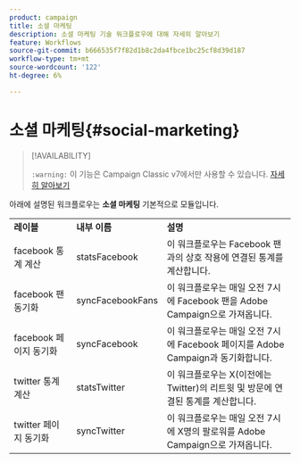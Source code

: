 ```yaml
---
product: campaign
title: 소셜 마케팅
description: 소셜 마케팅 기술 워크플로우에 대해 자세히 알아보기
feature: Workflows
source-git-commit: b666535f7f82d1b8c2da4fbce1bc25cf8d39d187
workflow-type: tm+mt
source-wordcount: '122'
ht-degree: 6%

---
```



# 소셜 마케팅{#social-marketing}



>[!AVAILABILITY]
>
>`:warning:` 이 기능은 Campaign Classic v7에서만 사용할 수 있습니다. [자세히 알아보기](../../social/using/about-social-marketing.md)

아래에 설명된 워크플로우는 **소셜 마케팅** 기본적으로 모듈입니다.

<table> 
 <tbody> 
  <tr> 
   <td> <strong>레이블</strong><br /> </td> 
   <td> <strong>내부 이름</strong><br /> </td> 
   <td> <strong>설명</strong><br /> </td> 
  </tr> 
  <tr> 
   <td> <span class="uicontrol">facebook 통계 계산</span> <br /> </td> 
   <td> <span class="uicontrol">statsFacebook</span> <br /> </td> 
   <td> 이 워크플로우는 Facebook 팬과의 상호 작용에 연결된 통계를 계산합니다.<br /> </td> 
  </tr> 
  <tr> 
   <td> <span class="uicontrol">facebook 팬 동기화</span> <br /> </td> 
   <td> <span class="uicontrol">syncFacebookFans</span> <br /> </td> 
   <td> 이 워크플로우는 매일 오전 7시에 Facebook 팬을 Adobe Campaign으로 가져옵니다.<br /> </td> 
  </tr> 
  <tr> 
   <td> <span class="uicontrol">facebook 페이지 동기화</span> <br /> </td> 
   <td> <span class="uicontrol">syncFacebook</span> <br /> </td> 
   <td> 이 워크플로우는 매일 오전 7시에 Facebook 페이지를 Adobe Campaign과 동기화합니다.<br /> </td> 
  </tr> 
  <tr> 
   <td> <span class="uicontrol">twitter 통계 계산</span> <br /> </td> 
   <td> <span class="uicontrol">statsTwitter</span> <br /> </td> 
   <td> 이 워크플로우는 X(이전에는 Twitter)의 리트윗 및 방문에 연결된 통계를 계산합니다.<br /> </td> 
  </tr> 
  <tr> 
   <td> <span class="uicontrol">twitter 페이지 동기화</span> <br /> </td> 
   <td> <span class="uicontrol">syncTwitter</span> <br /> </td> 
   <td> 이 워크플로우는 매일 오전 7시에 X명의 팔로워를 Adobe Campaign으로 가져옵니다.<br /> </td> 
  </tr> 
 </tbody> 
</table>

